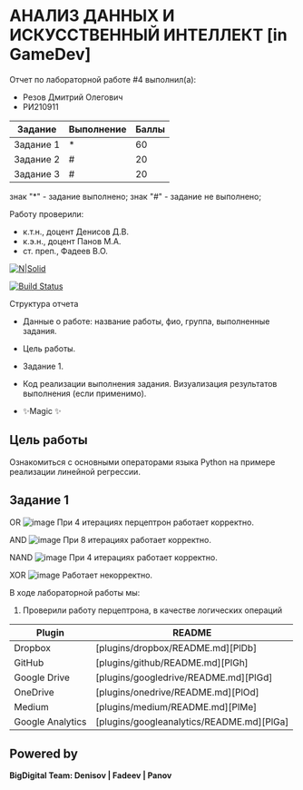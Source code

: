 # АНАЛИЗ ДАННЫХ И ИСКУССТВЕННЫЙ ИНТЕЛЛЕКТ [in GameDev]
Отчет по лабораторной работе #4 выполнил(а):
- Резов Дмитрий Олегович
- РИ210911

| Задание | Выполнение | Баллы |
| ------ | ------ | ------ |
| Задание 1 | * | 60 |
| Задание 2 | # | 20 |
| Задание 3 | # | 20 |

знак "*" - задание выполнено; знак "#" - задание не выполнено;

Работу проверили:
- к.т.н., доцент Денисов Д.В.
- к.э.н., доцент Панов М.А.
- ст. преп., Фадеев В.О.

[![N|Solid](https://cldup.com/dTxpPi9lDf.thumb.png)](https://nodesource.com/products/nsolid)

[![Build Status](https://travis-ci.org/joemccann/dillinger.svg?branch=master)](https://travis-ci.org/joemccann/dillinger)

Структура отчета

- Данные о работе: название работы, фио, группа, выполненные задания.
- Цель работы.
- Задание 1.
- Код реализации выполнения задания. Визуализация результатов выполнения (если применимо).

- ✨Magic ✨

## Цель работы
Ознакомиться с основными операторами языка Python на примере реализации линейной регрессии.

## Задание 1
OR
![image](https://user-images.githubusercontent.com/112959757/208007341-91b00dd0-3fa2-41d2-b8cf-916f337c1f75.png)
При 4 итерациях перцептрон работает корректно.

AND
![image](https://user-images.githubusercontent.com/112959757/208008167-e21db201-7c61-4cf9-9d07-adb19efad099.png)
При 8 итерациях работает корректно.

NAND
![image](https://user-images.githubusercontent.com/112959757/208008710-19040fca-5b15-4615-8dd8-fd8697327354.png)
При 4 итерациях работает корректно.

XOR
![image](https://user-images.githubusercontent.com/112959757/208009130-630e937b-5fd2-4650-a025-36fd03268c33.png)
Работает некорректно.

В ходе лабораторной работы мы: 
1) Проверили работу перцептрона, в качестве логических операций

| Plugin | README |
| ------ | ------ |
| Dropbox | [plugins/dropbox/README.md][PlDb] |
| GitHub | [plugins/github/README.md][PlGh] |
| Google Drive | [plugins/googledrive/README.md][PlGd] |
| OneDrive | [plugins/onedrive/README.md][PlOd] |
| Medium | [plugins/medium/README.md][PlMe] |
| Google Analytics | [plugins/googleanalytics/README.md][PlGa] |

## Powered by

**BigDigital Team: Denisov | Fadeev | Panov**
